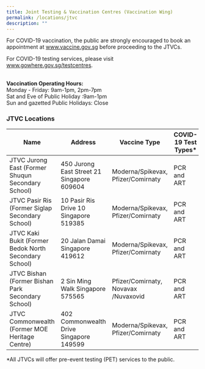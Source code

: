 ```yaml
---
title: Joint Testing & Vaccination Centres (Vaccination Wing)
permalink: /locations/jtvc
description: ""
---
```


For COVID-19 vaccination, the public are strongly encouraged to book an appointment at www.vaccine.gov.sg before proceeding to the JTVCs.

For COVID-19 testing services, please visit www.gowhere.gov.sg/testcentres. <br><br>

**Vaccination Operating Hours:**<br>
Monday - Friday: 9am-1pm, 2pm-7pm<br>
Sat and Eve of Public Holiday :9am-1pm<br>
Sun and gazetted Public Holidays: Close<br>

### **JTVC Locations**
<table>
  <thead>
    <tr>
      <th>Name</th>
      <th>Address</th>
			<th>Vaccine Type</th>
			<th>COVID-19 Test Types*</th>
    </tr>
  </thead>
  <tbody>	
    <tr>
      <td>JTVC Jurong East (Former Shuqun Secondary School)
 </td>
      <td>450 Jurong East Street 21 Singapore 609604</td>
			<td>Moderna/Spikevax, Pfizer/Comirnaty</td>
			<td>PCR and ART</td>
    </tr>
    <tr>
      <td>JTVC Pasir Ris (Former Siglap Secondary School)</td>
      <td>10 Pasir Ris Drive 10 Singapore 519385</td>
			<td>Moderna/Spikevax, Pfizer/Comirnaty</td>
			<td>PCR and ART</td>
    </tr>
    <tr>
      <td>JTVC Kaki Bukit (Former Bedok North Secondary
School)</td>
      <td>20 Jalan Damai Singapore 419612</td>
			<td>Moderna/Spikevax, Pfizer/Comirnaty</td>
			<td>PCR and ART</td>
    </tr>
    <tr>
      <td>JTVC Bishan (Former Bishan Park Secondary School)</td>
      <td>2 Sin Ming Walk Singapore 575565</td>
			<td>Pfizer/Comirnaty, Novavax /Nuvaxovid</td>
			<td>PCR and ART</td>
    </tr>	
    <tr>
      <td>JTVC Commonwealth (Former MOE Heritage Centre)</td>
      <td>402 Commonwealth Drive Singapore 149599</td>
			<td>Moderna/Spikevax, Pfizer/Comirnaty</td>
			<td>PCR and ART</td>
    </tr>	
	</tbody>
</table>

*All JTVCs will offer pre-event testing (PET) services to the public.